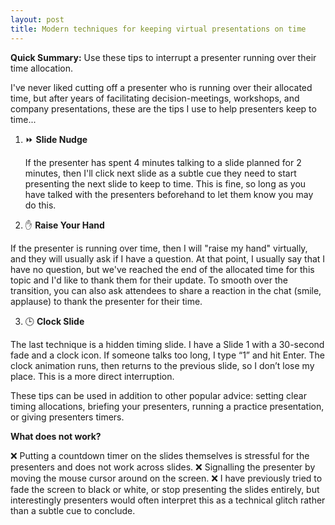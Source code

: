 ```yaml
---
layout: post
title: Modern techniques for keeping virtual presentations on time
---
```


**Quick Summary:** Use these tips to interrupt a presenter running over their time allocation.

I've never liked cutting off a presenter who is running over their allocated time, but after years of facilitating decision-meetings, workshops, and company presentations, these are the tips I use to help presenters keep to time...

1. ⏩ **Slide Nudge**

   If the presenter has spent 4 minutes talking to a slide planned for 2 minutes, then I'll click next slide as a subtle cue they need to start presenting the next slide to keep to time. This is fine, so long as you have talked with the presenters beforehand to let them know you may do this.

3. ✋ **Raise Your Hand**

If the presenter is running over time, then I will "raise my hand" virtually, and they will usually ask if I have a question. At that point, I usually say that I have no question, but we've reached the end of the allocated time for this topic and I'd like to thank them for their update. To smooth over the transition, you can also ask attendees to share a reaction in the chat (smile, applause) to thank the presenter for their time.

3. 🕒 **Clock Slide**

The last technique is a hidden timing slide. I have a Slide 1 with a 30-second fade and a clock icon. If someone talks too long, I type “1” and hit Enter. The clock animation runs, then returns to the previous slide, so I don’t lose my place. This is a more direct interruption.

These tips can be used in addition to other popular advice: setting clear timing allocations, briefing your presenters, running a practice presentation, or giving presenters timers.

**What does not work?**

❌ Putting a countdown timer on the slides themselves is stressful for the presenters and does not work across slides.
❌ Signalling the presenter by moving the mouse cursor around on the screen.
❌ I have previously tried to fade the screen to black or white, or stop presenting the slides entirely, but interestingly presenters would often interpret this as a technical glitch rather than a subtle cue to conclude.